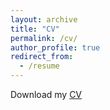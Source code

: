 ```yaml
---
layout: archive
title: "CV"
permalink: /cv/
author_profile: true
redirect_from:
  - /resume
---
```



Download my [CV](Zixuan_He_CV.pdf)  

